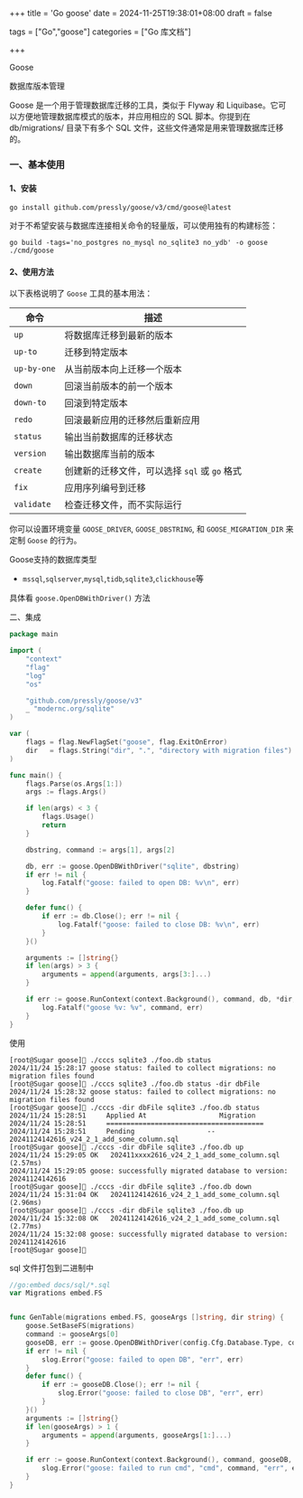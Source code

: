 +++
title = 'Go goose'
date = 2024-11-25T19:38:01+08:00
draft = false

tags = ["Go","goose"]
categories = ["Go 库文档"]

+++


Goose 

数据库版本管理



Goose 是一个用于管理数据库迁移的工具，类似于 Flyway 和 Liquibase。它可以方便地管理数据库模式的版本，并应用相应的 SQL 脚本。你提到在 db/migrations/ 目录下有多个 SQL 文件，这些文件通常是用来管理数据库迁移的。



### 一、基本使用

#### 1、安装

```shell
go install github.com/pressly/goose/v3/cmd/goose@latest
```

对于不希望安装与数据库连接相关命令的轻量版，可以使用独有的构建标签：

```shell
go build -tags='no_postgres no_mysql no_sqlite3 no_ydb' -o goose ./cmd/goose
```

#### 2、使用方法

以下表格说明了 `Goose` 工具的基本用法：

| 命令        | 描述                                          |
| ----------- | --------------------------------------------- |
| `up`        | 将数据库迁移到最新的版本                      |
| `up-to`     | 迁移到特定版本                                |
| `up-by-one` | 从当前版本向上迁移一个版本                    |
| `down`      | 回滚当前版本的前一个版本                      |
| `down-to`   | 回滚到特定版本                                |
| `redo`      | 回滚最新应用的迁移然后重新应用                |
| `status`    | 输出当前数据库的迁移状态                      |
| `version`   | 输出数据库当前的版本                          |
| `create`    | 创建新的迁移文件，可以选择 `sql` 或 `go` 格式 |
| `fix`       | 应用序列编号到迁移                            |
| `validate`  | 检查迁移文件，而不实际运行                    |

你可以设置环境变量 `GOOSE_DRIVER`, `GOOSE_DBSTRING`, 和 `GOOSE_MIGRATION_DIR` 来定制 `Goose` 的行为。

Goose支持的数据库类型

* `mssql`,`sqlserver`,`mysql`,`tidb`,`sqlite3`,`clickhouse`等

具体看 `goose.OpenDBWithDriver()` 方法



二、集成

```go l
package main

import (
	"context"
	"flag"
	"log"
	"os"

	"github.com/pressly/goose/v3"
	_ "modernc.org/sqlite"
)

var (
	flags = flag.NewFlagSet("goose", flag.ExitOnError)
	dir   = flags.String("dir", ".", "directory with migration files")
)

func main() {
	flags.Parse(os.Args[1:])
	args := flags.Args()

	if len(args) < 3 {
		flags.Usage()
		return
	}

	dbstring, command := args[1], args[2]

	db, err := goose.OpenDBWithDriver("sqlite", dbstring)
	if err != nil {
		log.Fatalf("goose: failed to open DB: %v\n", err)
	}

	defer func() {
		if err := db.Close(); err != nil {
			log.Fatalf("goose: failed to close DB: %v\n", err)
		}
	}()

	arguments := []string{}
	if len(args) > 3 {
		arguments = append(arguments, args[3:]...)
	}

	if err := goose.RunContext(context.Background(), command, db, *dir, arguments...); err != nil {
		log.Fatalf("goose %v: %v", command, err)
	}
}

```

使用

```
[root@Sugar goose]🐳 ./cccs sqlite3 ./foo.db status
2024/11/24 15:28:17 goose status: failed to collect migrations: no migration files found
[root@Sugar goose]🐳 ./cccs sqlite3 ./foo.db status -dir dbFile
2024/11/24 15:28:32 goose status: failed to collect migrations: no migration files found
[root@Sugar goose]🐳 ./cccs -dir dbFile sqlite3 ./foo.db status 
2024/11/24 15:28:51     Applied At                  Migration
2024/11/24 15:28:51     =======================================
2024/11/24 15:28:51     Pending                  -- 20241124142616_v24_2_1_add_some_column.sql
[root@Sugar goose]🐳 ./cccs -dir dbFile sqlite3 ./foo.db up 
2024/11/24 15:29:05 OK   202411xxxx2616_v24_2_1_add_some_column.sql (2.57ms)
2024/11/24 15:29:05 goose: successfully migrated database to version: 20241124142616
[root@Sugar goose]🐳 ./cccs -dir dbFile sqlite3 ./foo.db down
2024/11/24 15:31:04 OK   20241124142616_v24_2_1_add_some_column.sql (2.96ms)
[root@Sugar goose]🐳 ./cccs -dir dbFile sqlite3 ./foo.db up 
2024/11/24 15:32:08 OK   20241124142616_v24_2_1_add_some_column.sql (2.77ms)
2024/11/24 15:32:08 goose: successfully migrated database to version: 20241124142616
[root@Sugar goose]🐳 
```





sql 文件打包到二进制中

```go
//go:embed docs/sql/*.sql
var Migrations embed.FS


func GenTable(migrations embed.FS, gooseArgs []string, dir string) {
	goose.SetBaseFS(migrations)
	command := gooseArgs[0]
	gooseDB, err := goose.OpenDBWithDriver(config.Cfg.Database.Type, config.Cfg.Database.DBname)
	if err != nil {
		slog.Error("goose: failed to open DB", "err", err)
	}
	defer func() {
		if err := gooseDB.Close(); err != nil {
			slog.Error("goose: failed to close DB", "err", err)
		}
	}()
	arguments := []string{}
	if len(gooseArgs) > 1 {
		arguments = append(arguments, gooseArgs[1:]...)
	}

	if err := goose.RunContext(context.Background(), command, gooseDB, dir, arguments...); err != nil {
		slog.Error("goose: failed to run cmd", "cmd", command, "err", err)
	}
}

```

